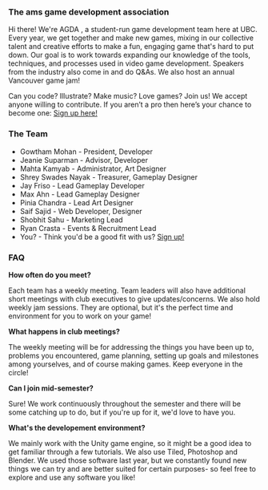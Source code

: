### The ams game development association

Hi there! We're AGDA , a student-run game  development team here at UBC. Every year, we get together and make new games, mixing in our collective talent and creative efforts to make a fun, engaging game that's hard to put down. Our goal is to work towards expanding our knowledge of the tools, techniques, and processes used in video game development. Speakers from the industry also come in and do Q&As. We also host an annual Vancouver game jam!



Can you code? Illustrate? Make music? Love games? Join us! We accept anyone willing to contribute. If you aren’t a pro then here’s your chance to become one: [Sign up here!](https://docs.google.com/forms/d/120_DmU-KcXTUjz_B-NMoEUqNyv2p-vMc6qTl5qvhP_0/viewform?usp=send_form)

### The Team

* Gowtham Mohan -  President, Developer
* Jeanie Suparman -  Advisor, Developer
* Mahta Kamyab -  Administrator, Art Designer
* Shrey Swades Nayak -  Treasurer, Gameplay Designer
* Jay Friso - Lead Gameplay Developer
* Max Ahn - Lead Gameplay Designer
* Pinia Chandra - Lead Art Designer
* Saif Sajid - Web Developer, Designer
* Shobhit Sahu - Marketing Lead
* Ryan Crasta - Events & Recruitment Lead
* You? - Think you'd be a good fit with us? [Sign up!](https://docs.google.com/forms/d/120_DmU-KcXTUjz_B-NMoEUqNyv2p-vMc6qTl5qvhP_0/viewform?usp=send_form)


### FAQ

**How often do you meet?**

Each team has a weekly meeting. Team leaders will also have additional short meetings with club executives to give updates/concerns. We also hold weekly jam sessions. They are optional, but it's the perfect time and environment for you to work on your game!

**What happens in club meetings?**
	
The weekly meeting will be for addressing the things  you have been up to, problems you encountered, game planning, setting up goals and milestones among yourselves, and of course making games.  Keep everyone in the circle!

**Can I join mid-semester?**

Sure! We work continuously throughout the semester and there will be some catching up to do, but if you're up for it, we'd love to have you.

**What's the developement environment?**

We mainly work with the Unity game engine, so it might be a good idea to get familiar through a few tutorials. We also use Tiled, Photoshop and Blender. We used those software last year, but we constantly found new things we can try and are better suited for certain purposes- so feel free to explore and use any software you like! 



